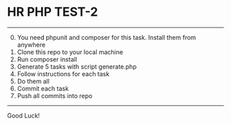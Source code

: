 HR PHP TEST-2
============


------------

0. You need phpunit and composer for this task. Install them from anywhere
1. Clone this repo to your local machine
2. Run composer install
3. Generate 5 tasks with script generate.php
4. Follow instructions for each task
5. Do them all
6. Commit each task
7. Push all commits into repo

-------

Good Luck!